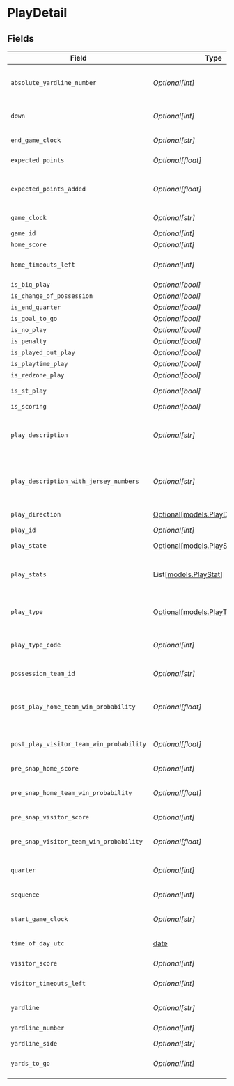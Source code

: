 # PlayDetail


## Fields

| Field                                                                | Type                                                                 | Required                                                             | Description                                                          | Example                                                              |
| -------------------------------------------------------------------- | -------------------------------------------------------------------- | -------------------------------------------------------------------- | -------------------------------------------------------------------- | -------------------------------------------------------------------- |
| `absolute_yardline_number`                                           | *Optional[int]*                                                      | :heavy_minus_sign:                                                   | Absolute position on 100-yard field                                  |                                                                      |
| `down`                                                               | *Optional[int]*                                                      | :heavy_minus_sign:                                                   | Current down (0 for kickoff)                                         |                                                                      |
| `end_game_clock`                                                     | *Optional[str]*                                                      | :heavy_minus_sign:                                                   | Game clock at play end                                               |                                                                      |
| `expected_points`                                                    | *Optional[float]*                                                    | :heavy_minus_sign:                                                   | Expected points value                                                |                                                                      |
| `expected_points_added`                                              | *Optional[float]*                                                    | :heavy_minus_sign:                                                   | Expected points added on this play                                   |                                                                      |
| `game_clock`                                                         | *Optional[str]*                                                      | :heavy_minus_sign:                                                   | Time on game clock                                                   | 15:00                                                                |
| `game_id`                                                            | *Optional[int]*                                                      | :heavy_minus_sign:                                                   | N/A                                                                  |                                                                      |
| `home_score`                                                         | *Optional[int]*                                                      | :heavy_minus_sign:                                                   | N/A                                                                  |                                                                      |
| `home_timeouts_left`                                                 | *Optional[int]*                                                      | :heavy_minus_sign:                                                   | Home team timeouts remaining                                         |                                                                      |
| `is_big_play`                                                        | *Optional[bool]*                                                     | :heavy_minus_sign:                                                   | N/A                                                                  |                                                                      |
| `is_change_of_possession`                                            | *Optional[bool]*                                                     | :heavy_minus_sign:                                                   | N/A                                                                  |                                                                      |
| `is_end_quarter`                                                     | *Optional[bool]*                                                     | :heavy_minus_sign:                                                   | N/A                                                                  |                                                                      |
| `is_goal_to_go`                                                      | *Optional[bool]*                                                     | :heavy_minus_sign:                                                   | N/A                                                                  |                                                                      |
| `is_no_play`                                                         | *Optional[bool]*                                                     | :heavy_minus_sign:                                                   | N/A                                                                  |                                                                      |
| `is_penalty`                                                         | *Optional[bool]*                                                     | :heavy_minus_sign:                                                   | N/A                                                                  |                                                                      |
| `is_played_out_play`                                                 | *Optional[bool]*                                                     | :heavy_minus_sign:                                                   | N/A                                                                  |                                                                      |
| `is_playtime_play`                                                   | *Optional[bool]*                                                     | :heavy_minus_sign:                                                   | N/A                                                                  |                                                                      |
| `is_redzone_play`                                                    | *Optional[bool]*                                                     | :heavy_minus_sign:                                                   | N/A                                                                  |                                                                      |
| `is_st_play`                                                         | *Optional[bool]*                                                     | :heavy_minus_sign:                                                   | Special teams play                                                   |                                                                      |
| `is_scoring`                                                         | *Optional[bool]*                                                     | :heavy_minus_sign:                                                   | N/A                                                                  |                                                                      |
| `play_description`                                                   | *Optional[str]*                                                      | :heavy_minus_sign:                                                   | Play description without jersey numbers                              |                                                                      |
| `play_description_with_jersey_numbers`                               | *Optional[str]*                                                      | :heavy_minus_sign:                                                   | Play description including jersey numbers                            |                                                                      |
| `play_direction`                                                     | [Optional[models.PlayDirectionEnum]](../models/playdirectionenum.md) | :heavy_minus_sign:                                                   | Direction of play                                                    |                                                                      |
| `play_id`                                                            | *Optional[int]*                                                      | :heavy_minus_sign:                                                   | N/A                                                                  |                                                                      |
| `play_state`                                                         | [Optional[models.PlayStateEnum]](../models/playstateenum.md)         | :heavy_minus_sign:                                                   | Play review state                                                    |                                                                      |
| `play_stats`                                                         | List[[models.PlayStat](../models/playstat.md)]                       | :heavy_minus_sign:                                                   | Individual player statistics for this play                           |                                                                      |
| `play_type`                                                          | [Optional[models.PlayTypeEnum]](../models/playtypeenum.md)           | :heavy_minus_sign:                                                   | Enumeration of all possible play types                               |                                                                      |
| `play_type_code`                                                     | *Optional[int]*                                                      | :heavy_minus_sign:                                                   | Numeric code for play type                                           |                                                                      |
| `possession_team_id`                                                 | *Optional[str]*                                                      | :heavy_minus_sign:                                                   | Team ID with possession                                              |                                                                      |
| `post_play_home_team_win_probability`                                | *Optional[float]*                                                    | :heavy_minus_sign:                                                   | Home team win probability after play                                 |                                                                      |
| `post_play_visitor_team_win_probability`                             | *Optional[float]*                                                    | :heavy_minus_sign:                                                   | Visitor team win probability after play                              |                                                                      |
| `pre_snap_home_score`                                                | *Optional[int]*                                                      | :heavy_minus_sign:                                                   | N/A                                                                  |                                                                      |
| `pre_snap_home_team_win_probability`                                 | *Optional[float]*                                                    | :heavy_minus_sign:                                                   | Home team win probability before play                                |                                                                      |
| `pre_snap_visitor_score`                                             | *Optional[int]*                                                      | :heavy_minus_sign:                                                   | N/A                                                                  |                                                                      |
| `pre_snap_visitor_team_win_probability`                              | *Optional[float]*                                                    | :heavy_minus_sign:                                                   | Visitor team win probability before play                             |                                                                      |
| `quarter`                                                            | *Optional[int]*                                                      | :heavy_minus_sign:                                                   | Current quarter                                                      |                                                                      |
| `sequence`                                                           | *Optional[int]*                                                      | :heavy_minus_sign:                                                   | Play sequence number                                                 |                                                                      |
| `start_game_clock`                                                   | *Optional[str]*                                                      | :heavy_minus_sign:                                                   | Game clock at play start                                             |                                                                      |
| `time_of_day_utc`                                                    | [date](https://docs.python.org/3/library/datetime.html#date-objects) | :heavy_minus_sign:                                                   | UTC timestamp of play                                                |                                                                      |
| `visitor_score`                                                      | *Optional[int]*                                                      | :heavy_minus_sign:                                                   | N/A                                                                  |                                                                      |
| `visitor_timeouts_left`                                              | *Optional[int]*                                                      | :heavy_minus_sign:                                                   | Visitor team timeouts remaining                                      |                                                                      |
| `yardline`                                                           | *Optional[str]*                                                      | :heavy_minus_sign:                                                   | Field position                                                       | PIT 35                                                               |
| `yardline_number`                                                    | *Optional[int]*                                                      | :heavy_minus_sign:                                                   | Yard line number                                                     |                                                                      |
| `yardline_side`                                                      | *Optional[str]*                                                      | :heavy_minus_sign:                                                   | Side of field                                                        |                                                                      |
| `yards_to_go`                                                        | *Optional[int]*                                                      | :heavy_minus_sign:                                                   | Yards needed for first down                                          |                                                                      |